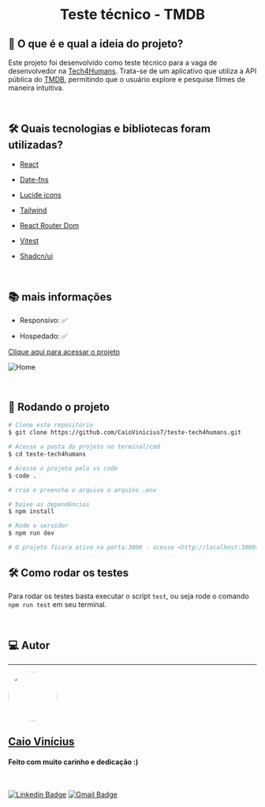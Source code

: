 <h1 align="center"> 
	Teste técnico - TMDB
</h1>

## 💭 O que é e qual a ideia do projeto?

Este projeto foi desenvolvido como teste técnico para a vaga de desenvolvedor na [Tech4Humans](https://www.tech4h.com.br/). Trata-se de um aplicativo que utiliza a API pública do [TMDB](https://www.themoviedb.org/?language=pt-BR), permitindo que o usuário explore e pesquise filmes de maneira intuitiva.

<br>

## 🛠 Quais tecnologias e bibliotecas foram utilizadas?

- [React](https://pt-br.reactjs.org/)

- [Date-fns](https://date-fns.org/)

- [Lucide icons](https://lucide.dev/icons/)

- [Tailwind](httpshttps://tailwindcss.com/vitejs.dev/)

- [React Router Dom](https://reactrouter.com/en/main)

- [Vitest](https://vitest.dev/)

- [Shadcn/ui](https://vitest.dev/)

<br>

## 📚 mais informações

- Responsivo: ✅

- Hospedado: ✅

[Clique aqui para acessar o projeto](https://teste-tech4humans.vercel.app)

![Home](https://i.imgur.com/tFVxj3J.png)

<br>

## 🎲 Rodando o projeto

```bash
# Clone este repositório
$ git clone https://github.com/CaioVinicius7/teste-tech4humans.git

# Acesse a pasta do projeto no terminal/cmd
$ cd teste-tech4humans

# Acesse o projeto pelo vs code
$ code .

# crie e preencha o arquivo o arquivo .env

# baixe as dependências
$ npm install

# Rode o servidor
$ npm run dev

# O projeto ficara ativo na porta:3000 - acesse <http://localhost:3000>
```

## 🛠 Como rodar os testes

Para rodar os testes basta executar o script `test`, ou seja rode o comando `npm run test` em seu terminal.

<br>

## 💻 Autor

---

<a href="https://www.facebook.com/caio.pereira.94695">
 <img style="border-radius: 50%;" src="https://avatars.githubusercontent.com/u/62827681?s=400&u=f0b18831e6690a901f956d637933b9ee2dca3104&v=4" width="100px;" alt=""/>
 <br>
 <h2><b>Caio Vinícius</b></h2></a>

<h4> Feito com muito carinho e dedicação :) </h4>

<br>

[![Linkedin Badge](https://img.shields.io/badge/-caio%20vinícius-blue?style=flat-square&logo=Linkedin&logoColor=white&link=https://www.linkedin.com/in/tgmarinho/)](https://www.linkedin.com/in/caio-vin%C3%ADcius-87a761200/)
[![Gmail Badge](https://img.shields.io/badge/-caio1525pereira@gmail.com-c14438?style=flat-square&logo=Gmail&logoColor=white&link=mailto:caio1525pereira@gmail.com)](mailto:caio1525pereira@gmail.com)
